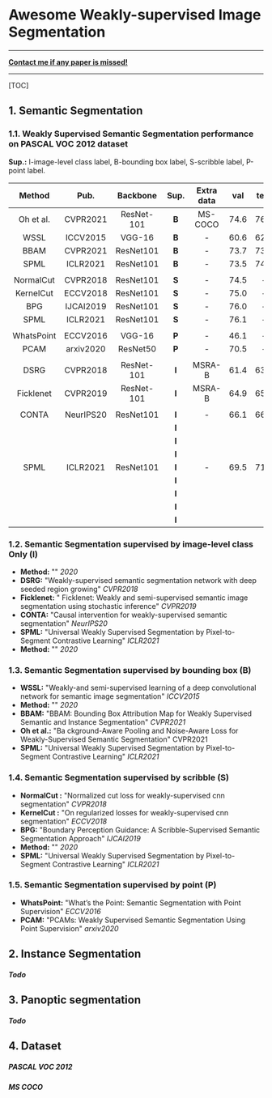 # Awesome Weakly-supervised Image Segmentation

------

**<u>Contact me if any paper is missed!</u>**

------

[TOC]

## 1. Semantic Segmentation

### 1.1. Weakly Supervised Semantic Segmentation performance on PASCAL VOC 2012 dataset

**Sup.:** I-image-level class label, B-bounding box label, S-scribble label, P-point label.

|   Method   |   Pub.    |  Backbone  | Sup.  | Extra data | val  | test |
| :--------: | :-------: | :--------: | :---: | :--------: | :--: | :--: |
| Oh et al.  | CVPR2021  | ResNet-101 | **B** |  MS-COCO   | 74.6 | 76.1 |
|    WSSL    | ICCV2015  |   VGG-16   | **B** |     -      | 60.6 | 62.2 |
|    BBAM    | CVPR2021  | ResNet101  | **B** |     -      | 73.7 | 73.7 |
|    SPML    | ICLR2021  | ResNet101  | **B** |     -      | 73.5 | 74.7 |
|            |           |            |       |            |      |      |
| NormalCut  | CVPR2018  | ResNet101  | **S** |     -      | 74.5 |  -   |
| KernelCut  | ECCV2018  | ResNet101  | **S** |     -      | 75.0 |  -   |
|    BPG     | IJCAI2019 | ResNet101  | **S** |     -      | 76.0 |  -   |
|    SPML    | ICLR2021  | ResNet101  | **S** |     -      | 76.1 |  -   |
|            |           |            |       |            |      |      |
| WhatsPoint | ECCV2016  |   VGG-16   | **P** |     -      | 46.1 |  -   |
|    PCAM    | arxiv2020 |  ResNet50  | **P** |     -      | 70.5 |  -   |
|            |           |            |       |            |      |      |
|    DSRG    | CVPR2018  | ResNet-101 | **I** |   MSRA-B   | 61.4 | 63.2 |
| Ficklenet  | CVPR2019  | ResNet-101 | **I** |   MSRA-B   | 64.9 | 65.3 |
|            |           |            |       |            |      |      |
|   CONTA    | NeurIPS20 | ResNet101  | **I** |     -      | 66.1 | 66.7 |
|            |           |            | **I** |            |      |      |
|            |           |            | **I** |            |      |      |
|            |           |            | **I** |            |      |      |
|    SPML    | ICLR2021  | ResNet101  | **I** |     -      | 69.5 | 71.6 |
|            |           |            | **I** |            |      |      |
|            |           |            | **I** |            |      |      |
|            |           |            | **I** |            |      |      |
|            |           |            | **I** |            |      |      |

### 1.2. Semantic Segmentation supervised by image-level class Only (I)

- **Method:** "" *2020*
- **DSRG:** "Weakly-supervised semantic segmentation network with deep seeded region growing" *CVPR2018*
- **Ficklenet:** " Ficklenet: Weakly and semi-supervised semantic image segmentation using stochastic inference" *CVPR2019*
- **CONTA:** "Causal intervention for weakly-supervised semantic segmentation" *NeurIPS20*
- **SPML:** "Universal Weakly Supervised Segmentation by Pixel-to-Segment Contrastive Learning" *ICLR2021*
- **Method:** "" *2020*

### 1.3. Semantic Segmentation supervised by bounding box (B)

- **WSSL:** "Weakly-and semi-supervised learning of a deep convolutional network for semantic image segmentation" *ICCV2015*
- **Method:** "" *2020*
- **BBAM:** "BBAM: Bounding Box Attribution Map for Weakly Supervised Semantic and Instance Segmentation" *CVPR2021*
- **Oh et al.:** "Ba ckground-Aware Pooling and Noise-Aware Loss for Weakly-Supervised Semantic Segmentation" CVPR2021
- **SPML:** "Universal Weakly Supervised Segmentation by Pixel-to-Segment Contrastive Learning" *ICLR2021*

### 1.4. Semantic Segmentation supervised by scribble (S)

- **NormalCut :** "Normalized cut loss for weakly-supervised cnn segmentation" *CVPR2018*
- **KernelCut :** "On regularized losses for weakly-supervised cnn segmentation" *ECCV2018*
- **BPG:**  "Boundary Perception Guidance: A Scribble-Supervised Semantic Segmentation Approach" *IJCAI2019*
- **Method:** "" *2020*
- **SPML:** "Universal Weakly Supervised Segmentation by Pixel-to-Segment Contrastive Learning" *ICLR2021*

### 1.5. Semantic Segmentation supervised by point (P)

- **WhatsPoint:** "What’s the Point: Semantic Segmentation with Point Supervision" *ECCV2016*
- **PCAM:** "PCAMs: Weakly Supervised Semantic Segmentation Using Point Supervision" *arxiv2020*

## 2. Instance Segmentation

##### Todo

## 3. Panoptic segmentation

##### Todo

## 4. Dataset

##### PASCAL VOC 2012

##### MS COCO